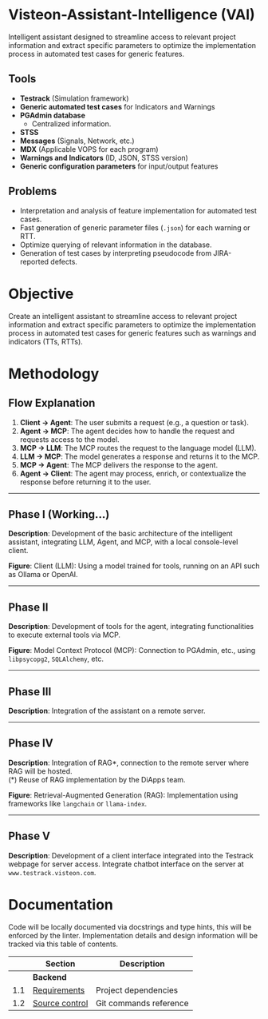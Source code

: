 # Visteon-Assistant-Intelligence (VAI)
Intelligent assistant designed to streamline access to relevant project information and extract specific parameters to optimize the implementation process in automated test cases for generic features.

## Tools

- **Testrack** (Simulation framework)
- **Generic automated test cases** for Indicators and Warnings
- **PGAdmin database**
  - Centralized information.
- **STSS**
- **Messages** (Signals, Network, etc.)
- **MDX** (Applicable VOPS for each program)
- **Warnings and Indicators** (ID, JSON, STSS version)
- **Generic configuration parameters** for input/output features

## Problems

- Interpretation and analysis of feature implementation for automated test cases.
- Fast generation of generic parameter files (`.json`) for each warning or RTT.
- Optimize querying of relevant information in the database.
- Generation of test cases by interpreting pseudocode from JIRA-reported defects.

# Objective

Create an intelligent assistant to streamline access to relevant project information and extract specific parameters to optimize the implementation process in automated test cases for generic features such as warnings and indicators (TTs, RTTs).

# Methodology

## Flow Explanation

1. **Client → Agent**: The user submits a request (e.g., a question or task).
2. **Agent → MCP**: The agent decides how to handle the request and requests access to the model.
3. **MCP → LLM**: The MCP routes the request to the language model (LLM).
4. **LLM → MCP**: The model generates a response and returns it to the MCP.
5. **MCP → Agent**: The MCP delivers the response to the agent.
6. **Agent → Client**: The agent may process, enrich, or contextualize the response before returning it to the user.

---

## Phase I (Working...)

**Description**: Development of the basic architecture of the intelligent assistant, integrating LLM, Agent, and MCP, with a local console-level client.

**Figure**: Client (LLM): Using a model trained for tools, running on an API such as Ollama or OpenAI.

---

## Phase II

**Description**: Development of tools for the agent, integrating functionalities to execute external tools via MCP.

**Figure**: Model Context Protocol (MCP): Connection to PGAdmin, etc., using `libpsycopg2`, `SQLAlchemy`, etc.

---

## Phase III

**Description**: Integration of the assistant on a remote server.

---

## Phase IV

**Description**: Integration of RAG*, connection to the remote server where RAG will be hosted.  
(*) Reuse of RAG implementation by the DiApps team.

**Figure**: Retrieval-Augmented Generation (RAG): Implementation using frameworks like `langchain` or `llama-index`.

---

## Phase V

**Description**: Development of a client interface integrated into the Testrack webpage for server access. Integrate chatbot interface on the server at `www.testrack.visteon.com`.

# Documentation

Code will be locally documented via docstrings and type hints, this will be enforced by the linter.
Implementation details and design information will be tracked via this table of contents.

|     | Section                               | Description                                                    |
| --- | ---------------------------------     | -------------------------------------------------------------- |
|     | __Backend__                           |                                                                |
| 1.1 | [Requirements](docs/requirements.md)  | Project dependencies                                           |
| 1.2 | [Source control](docs/git.md)         | Git commands reference                                         |

